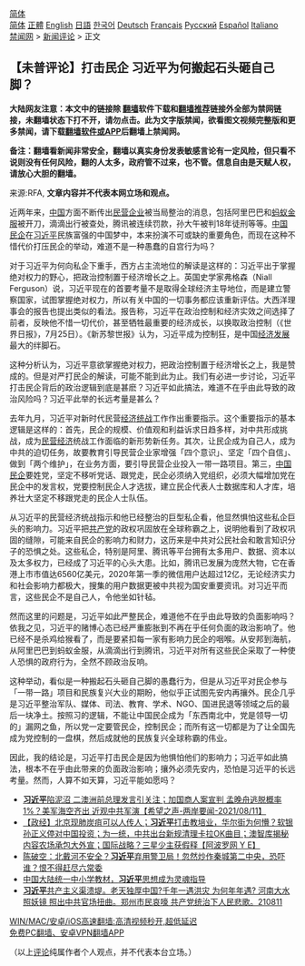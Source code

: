  <!-- 面包屑导航 --> <div class="breadcrumb"><!-- GTranslate: https://gtranslate.io/ -->  <div class="switcher notranslate">  <div class="selected">  <a href="#" onclick="return false;"> 简体</a>  </div>  <div class="option">  <a href="https://www.bannedbook.org" onclick="doGTranslate('zh-CN|zh-CN');jQuery('div.switcher div.selected a').html(jQuery(this).html());return false;" title="简体中文" class="nturl selected"> 简体</a>  <a href="https://www.bannedbook.org/zh-tw/" onclick="doGTranslate('zh-CN|zh-TW');jQuery('div.switcher div.selected a').html(jQuery(this).html());return false;" title="繁體中文" class="nturl"> 正體</a>  <a href="https://www.bannedbook.org/en/" onclick="doGTranslate('zh-CN|en');jQuery('div.switcher div.selected a').html(jQuery(this).html());return false;" title="English" class="nturl"> English</a>  <a href="https://www.bannedbook.org/ja/" onclick="doGTranslate('zh-CN|ja');jQuery('div.switcher div.selected a').html(jQuery(this).html());return false;" title="日本語" class="nturl"> 日語</a>  <a href="https://www.bannedbook.org/ko/" onclick="doGTranslate('zh-CN|ko');jQuery('div.switcher div.selected a').html(jQuery(this).html());return false;" title="한국어" class="nturl"> 한국어</a>  <a href="https://www.bannedbook.org/de/" onclick="doGTranslate('zh-CN|de');jQuery('div.switcher div.selected a').html(jQuery(this).html());return false;" title="Deutsch" class="nturl"> Deutsch</a>  <a href="https://www.bannedbook.org/fr/" onclick="doGTranslate('zh-CN|fr');jQuery('div.switcher div.selected a').html(jQuery(this).html());return false;" title="Français" class="nturl"> Français</a>  <a href="https://www.bannedbook.org/ru/" onclick="doGTranslate('zh-CN|ru');jQuery('div.switcher div.selected a').html(jQuery(this).html());return false;" title="Русский" class="nturl"> Русский</a>  <a href="https://www.bannedbook.org/es/" onclick="doGTranslate('zh-CN|es');jQuery('div.switcher div.selected a').html(jQuery(this).html());return false;" title="Español" class="nturl"> Español</a>  <a href="https://www.bannedbook.org/it/" onclick="doGTranslate('zh-CN|it');jQuery('div.switcher div.selected a').html(jQuery(this).html());return false;" title="Italiano" class="nturl"> Italiano</a>  </div>  </div>      <div class='breadcrumb-sub'><!-- Breadcrumb NavXT 6.3.0 --> <a href="https://www.bannedbook.org/" class="home">禁闻网</a> &gt; <a href="https://www.bannedbook.org/bnews/comments/" class="category">新闻评论</a> &gt; 正文</div></div><h2>【未普评论】打击民企 习近平为何搬起石头砸自己脚？</h2> <p class="notice"><b>大陆网友注意：本文中的链接除 <a href="https://github.com/bannedbook/fanqiang" >翻墙</a>软件下载和<a href="https://github.com/killgcd/justmysocks/blob/master/README.md">翻墙推荐</a>链接外全部为禁网链接，未翻墙状态下打不开，请勿点击。此为文字版禁闻，欲看图文视频完整版和更多禁闻，请下载<a href="https://github.com/bannedbook/fanqiang">翻墙软件或APP</a>后翻墙上禁闻网。</p><p>备注：翻墙看新闻非常安全，翻墙以真实身份发表敏感言论有一定风险，但只看不说则没有任何风险，翻的人太多，政府管不过来，也不管。信息自由是天赋人权，请放心大胆的翻墙。</b></p>  <div class="entry"> <p>来源:RFA, <strong>文章内容并不代表本网立场和观点。</strong></p> <p>近两年来，<span class='wp_keywordlink_affiliate'><a href="https://www.bannedbook.org/" title="中国" target="_blank">中国</a></span>方面不断传出<a href="https://www.bannedbook.org/bnews/tag/%E6%B0%91%E8%90%A5%E4%BC%81%E4%B8%9A/" class="st_tag internal_tag" rel="tag" title="标签 民营企业 下的日志">民营企业</a>被当局整治的消息，包括阿里巴巴和<a href="https://www.bannedbook.org/bnews/tag/%E8%9A%82%E8%9A%81%E9%87%91%E6%9C%8D/" class="st_tag internal_tag" rel="tag" title="标签 蚂蚁金服 下的日志">蚂蚁金服</a>被开刀，滴滴出行被查处，腾讯被连续罚款，孙大午被判18年徒刑等等。<a href="https://www.bannedbook.org/bnews/tag/%E4%B8%AD%E5%9B%BD/" class="st_tag internal_tag" rel="tag" title="标签 中国 下的日志">中国</a><a href="https://www.bannedbook.org/bnews/tag/%E6%B0%91%E4%BC%81/" class="st_tag internal_tag" rel="tag" title="标签 民企 下的日志">民企</a>在<a href="https://www.bannedbook.org/bnews/tag/%e4%b9%a0%e8%bf%91%e5%b9%b3/" class="st_tag internal_tag" rel="tag" title="标签 习近平 下的日志">习近平</a>民族富强的中国梦中，本来扮演不可或缺的重要角色，而现在这种不惜代价打压民企的举动，难道不是一种愚蠢的自宫行为吗？</p>  <p>对于习近平为何向私企下重手，西方占主流地位的解读是这样的：习近平出于掌握绝对权力的野心，把政治控制置于经济增长之上。英国史学家弗格森（Niall Ferguson）说，习近平现在的首要考量不是取得全球经济主导地位，而是建立警察国家，试图掌握绝对权力，所以有关中国的一切事务都应该重新评估。大西洋理事会的报告也提出类似的看法。报告称，习近平在政治控制和经济实效之间选择了前者，反映他不惜一切代价，甚至牺牲最重要的经济成长，以换取政治控制（《世界日报》，7月25日）。《新苏黎世报》认为，习近平成为控制狂，是中国<span class='wp_keywordlink'><a href="https://www.bannedbook.org/forum2/topic869.html" title="宪政、法治和经济发展——走向市场经济的制度保障" target="_blank">经济发展</a></span>最大的绊脚石。</p> <p>这种分析认为，习近平意欲掌握绝对权力，把政治控制置于经济增长之上，我是赞成的。但是对严打民企的解读，可能不能到此为止。我们有必进一步讨论，习近平打击民企背后的政治逻辑到底是甚麽？习近平如此搞法，难道不在乎由此导致的政治风险吗？习近平此举的长远考量是甚么？</p>  <p>去年九月，习近平对新时代民营<a href="https://www.bannedbook.org/bnews/tag/%E7%BB%8F%E6%B5%8E%E7%BB%9F%E6%88%98/" class="st_tag internal_tag" rel="tag" title="标签 经济统战 下的日志">经济统战</a>工作作出重要指示。这个重要指示的基本逻辑是这样的：首先，民企的规模、价值观和利益诉求日趋多样，对中共形成挑战，成为<a href="https://www.bannedbook.org/bnews/tag/%E6%B0%91%E8%90%A5%E7%BB%8F%E6%B5%8E/" class="st_tag internal_tag" rel="tag" title="标签 民营经济 下的日志">民营经济</a>统战工作面临的新形势新任务。其次，让民企成为自己人，成为中共的迫切任务，故要教育引导民营企业家增强「四个意识」、坚定「四个自信」、做到「两个维护」，在业务方面，要引导民营企业投入一带一路项目。第三，<a href="https://www.bannedbook.org/bnews/tag/%E4%B8%AD%E5%9B%BD%E6%B0%91%E4%BC%81/" class="st_tag internal_tag" rel="tag" title="标签 中国民企 下的日志">中国民企</a>要姓党，坚定不移听党话、跟党走，民企必须纳入党组织，必须大幅增加党在民企中的发言权，党要控制民企人才选拔，建立民企代表人士数据库和人才库，培养壮大坚定不移跟党走的民企人士队伍。</p> <p>从习近平的民营经济统战指示和他已经整治的巨型私企看，他显然惧怕这些私企巨头的影响力。习近平把<a href="https://www.bannedbook.org/bnews/tag/%e5%85%b1%e4%ba%a7%e5%85%9a/" class="st_tag internal_tag" rel="tag" title="标签 共产党 下的日志">共产党</a>的政权巩固放在全球称霸之上，说明他看到了政权巩固的缝隙，可能来自民企的影响力和财力，这历来是中共对公民社会和敢言知识分子的恐惧之处。这些私企，特别是阿里、腾讯等平台拥有太多用户、数据、资本以及太多权力，已经成了习近平的心头大患。比如，腾讯已发展为庞然大物，它在香港上市市值达6560亿美元，2020年第一季的微信用户达超过12亿，无论经济实力和社会影响力都极大，搜集的用户数据更被中共视为国安重要资讯。对习近平而言，这些民企不是自己人，令他坐如针毡。</p>  <p>然而这里的问题是，习近平如此严整民企，难道他不在乎由此导致的负面影响吗？依我之见，习近平的赌博心态已经严重膨胀到不再在乎任何负面的政治影响了。他已经不是杀鸡给猴看了，而是要紧扣每一家有影响力民企的咽喉。从安邦到海航，从阿里巴巴到蚂蚁金服，从滴滴出行到腾讯，习近平对所有这些民企采取了一种使人恐惧的政府行为，全然不顾政治反响。</p> <p>这种举动，看似是一种搬起石头砸自己脚的愚蠢行为，但是从习近平对民企参与「一带一路」项目和民族复兴大业的期盼，他似乎正试图先安内再攘外。民企几乎是习近平整治军队、媒体、司法、教育、学术、NGO、国进民退等领域之后的最后一块净土。按照习的逻辑，不能让中国民企成为「东西南北中，党是领导一切的」漏网之鱼，所以党一定要管民企，控制民企；而所有这一切都是为了让全国先成为党控制的一盘棋，然后成就他的民族复兴全球称霸的伟业。</p>  <p>因此，我的结论是，习近平打击民企是因为他惧怕他们的影响力；习近平如此搞法，根本不在乎由此带来的负面政治影响；攘外必须先安内，恐怕是习近平的长远考量。然而，人算不如天算，习近平能如愿吗？</p> <ul class='op-related-articles' title='相关阅读'> <li><a href='https://www.bannedbook.org/bnews/comments/20210811/1604497.html' target='_blank'><b>习近平</b>陷泥沼 二澳洲前总理发言引关注；加国商人案宣判 孟晚舟逃脱概率1%？美军海空齐出 近观中共军演【希望之声-两岸要闻-2021/08/11】</a></li> <li><a href='https://www.bannedbook.org/bnews/bannedvideo/20210811/1604479.html' target='_blank'>【政经】北京现肺炭疽可以人传人；<b>习近平</b>打击教培业，华尔街为何懵？软银孙正义停对中国投资；为一统，中共出台新规清理卡拉OK曲目；澳智库揭秘内容农场承包大外宣；国际战略？三星少主获假释【阿波罗网 Y E】</a></li> <li><a href='https://www.bannedbook.org/bnews/bannedvideo/20210811/1604464.html' target='_blank'>陈破空：北戴河不安全？<b>习近平</b>弃用警卫局！忽然炒作秦城第二中央，恐吓谁？恨不得赶尽六常委</a></li> <li><a href='https://www.bannedbook.org/bnews/headline/20210811/1604453.html' target='_blank'>中国大陆统一中小学教材，<b>习近平</b>思想成为灵魂指导</a></li> <li><a href='https://www.bannedbook.org/bnews/bannedvideo/20210811/1604446.html' target='_blank'><b>习近平</b>共产主义渠溃堤。老天独厚中国?千年一遇洪灾 为何年年遇? 河南大水照妖镜 照出中共官场扭曲。郑州市民哀嚎 共产党统治下人民悲歌。210811</a></li> </ul> <p class="texttj"> <a href="https://github.com/bannedbook/fanqiang/wiki/V2ray%E6%9C%BA%E5%9C%BA" target="_blank">WIN/MAC/安卓/iOS高速翻墙:高清视频秒开,超低延迟</a><br/> <a href="https://github.com/bannedbook/fanqiang/wiki/%E7%A6%81%E9%97%BB%E7%BD%91%E5%AE%89%E5%8D%93%E7%BF%BB%E5%A2%99%E6%96%B0%E9%97%BBAPP" target="_blank">免费PC翻墙、安卓VPN翻墙APP</a></p><p>（以上<span class='wp_keywordlink_affiliate'><a href="https://www.bannedbook.org/bnews/comments/" title="新闻评论" target="_blank">评论</a></span>纯属作者个人观点，并不代表本台立场。）</p><a name='sharetosocial'></a>  <div style="margin-bottom:5px;padding-bottom:5px;clear:both"> <div id="archive-pix-1" class="banner-ads"> <!-- AuctionX Display platform tag START --> <div id="26318x728x90x621x_ADSLOT2" clicktrack="%%CLICK_URL_ESC%%"></div> <!-- AuctionX Display platform tag END --> </div> <div id="archive-pix-2" class="banner-ads"> <!-- AuctionX Display platform tag START --> <div id="26315x300x250x621x_ADSLOT2" clicktrack="%%CLICK_URL_ESC%%"></div> <!-- AuctionX Display platform tag END --> </div> </div>  <div id="archive-pix-1" class="banner-ads"> <!-- AuctionX Display platform tag START --> <div id="26318x728x90x621x_ADSLOT3" clicktrack="%%CLICK_URL_ESC%%"></div> <!-- AuctionX Display platform tag END --> </div> </div><!--END ENTRY--> 